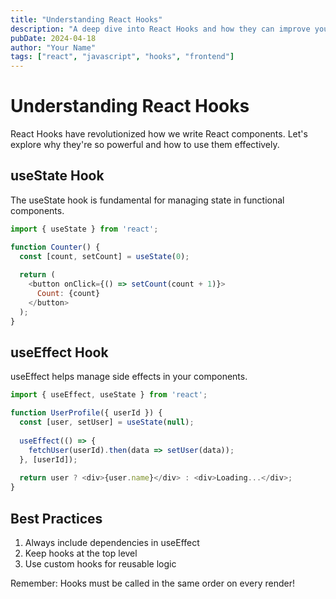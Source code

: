 ```yaml
---
title: "Understanding React Hooks"
description: "A deep dive into React Hooks and how they can improve your components."
pubDate: 2024-04-18
author: "Your Name"
tags: ["react", "javascript", "hooks", "frontend"]
---
```


# Understanding React Hooks

React Hooks have revolutionized how we write React components. Let's explore why they're so powerful and how to use them effectively.

## useState Hook

The useState hook is fundamental for managing state in functional components.

```javascript
import { useState } from 'react';

function Counter() {
  const [count, setCount] = useState(0);
  
  return (
    <button onClick={() => setCount(count + 1)}>
      Count: {count}
    </button>
  );
}
```

## useEffect Hook

useEffect helps manage side effects in your components.

```javascript
import { useEffect, useState } from 'react';

function UserProfile({ userId }) {
  const [user, setUser] = useState(null);
  
  useEffect(() => {
    fetchUser(userId).then(data => setUser(data));
  }, [userId]);
  
  return user ? <div>{user.name}</div> : <div>Loading...</div>;
}
```

## Best Practices

1. Always include dependencies in useEffect
2. Keep hooks at the top level
3. Use custom hooks for reusable logic

Remember: Hooks must be called in the same order on every render!